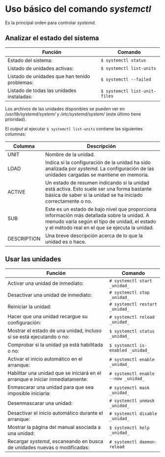 
# Uso básico del comando _systemctl_

Es la principal orden para controlar _systemd_.


## Analizar el estado del sistema

| Función | Comando |
| ------- | ------- |
| Estado del sistema: | `$ systemctl status` |
| Listado de unidades activas: | `$ systemctl list-units` |
| Listado de unidades que han tenido problemas: | `$ systemctl --failed` |
| Listado de todas las unidades instaladas: | `$ systemctl list-unit-files` | 

Los archivos de las unidades disponibles se pueden ver en _/usr/lib/systemd/system/_ y _/etc/systemd/system/_ (este último tiene prioridad).

El _output_ al ejecutar `$ systemctl list-units` contiene las siguientes columnas:

| Columna | Descripción |
| ------- | ----------- |
| UNIT | Nombre de la unidad. | 
| LOAD | Indica si la configuración de la unidad ha sido analizada por _systemd_. La configuración de las unidades cargadas se mantiene en memoria. |
| ACTIVE | Un estado de resumen indicando si la unidad está activa. Esto suele ser una forma bastante básica de saber si la unidad se ha iniciado correctamente o no. |
| SUB | Este es un estado de bajo nivel que proporciona información más detallada sobre la unidad. A menudo varía según el tipo de unidad, el estado y el método real en el que se ejecuta la unidad. |
| DESCRIPTION | Una breve descripción acerca de lo que la unidad es o hace. |


## Usar las unidades

| Función | Comando |
| ------- | ------- |
| Activar una unidad de inmediato: | `# systemctl start _unidad_` |
| Desactivar una unidad de inmediato: | `# systemctl stop _unidad_` |
| Reiniciar la unidad: | `# systemctl restart _unidad_` |
| Hacer que una unidad recargue su configuración: | `# systemctl reload _unidad_` |
| Mostrar el estado de una unidad, incluso si se está ejecutando o no: | `$ systemctl status _unidad_` |
| Comprobar si la unidad ya está habilitada o no: | `$ systemctl is-enabled _unidad_` |
| Activar el inicio automático en el arranque: | `# systemctl enable _unidad_` |
| Habilitar una unidad que se iniciará en el arranque e iniciar inmediatamente: | `# systemctl enable --now _unidad_` |
| Enmascarar una unidad para que sea imposible iniciarla: | `# systemctl mask _unidad_` |
| Desenmascarar una unidad: | `# systemctl unmask _unidad_` |
| Desactivar el inicio automático durante el arranque: | `# systemctl disable _unidad_` |
| Mostrar la página del manual asociada a una unidad: | `$ systemctl help _unidad_` |
| Recargar _systemd_, escaneando en busca de unidades nuevas o modificadas: | `# systemctl daemon-reload` |

